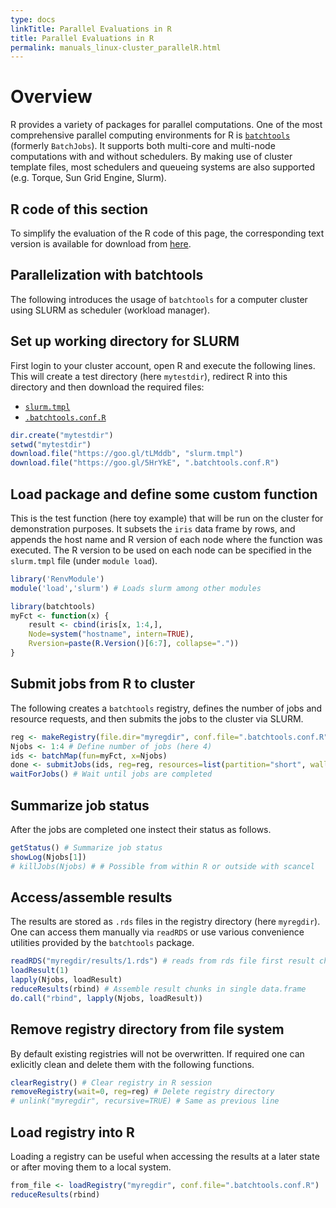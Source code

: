 ```yaml
---
type: docs
linkTitle: Parallel Evaluations in R 
title: Parallel Evaluations in R 
permalink: manuals_linux-cluster_parallelR.html
---
```


# Overview
R provides a variety of packages for parallel computations. One of the most
comprehensive parallel computing environments for R is [`batchtools`](https://mllg.github.io/batchtools/articles/batchtools.html) 
(formerly `BatchJobs`). It supports both multi-core and multi-node computations with and
without schedulers. By making use of cluster template files, most schedulers
and queueing systems are also supported (e.g. Torque, Sun Grid Engine, Slurm). 

## R code of this section

To simplify the evaluation of the R code of this page, the corresponding text version 
is available for download from [here](https://raw.githubusercontent.com/ucr-hpcc/ucr-hpcc.github.io/master/_support_docs/tutorials/batchtools_test.R).

## Parallelization with batchtools 

The following introduces the usage of `batchtools` for a computer cluster using SLURM as scheduler (workload manager).

## Set up working directory for SLURM
First login to your cluster account, open R and execute the following lines. This will
create a test directory (here `mytestdir`), redirect R into this directory and then download
the required files: 

+ [`slurm.tmpl`](https://github.com/ucr-hpcc/ucr-hpcc.github.io/blob/master/_support_docs/tutorials/slurm.tmpl)
+ [`.batchtools.conf.R`](https://github.com/ucr-hpcc/ucr-hpcc.github.io/blob/master/_support_docs/tutorials/.batchtools.conf.R)

```r
dir.create("mytestdir")
setwd("mytestdir")
download.file("https://goo.gl/tLMddb", "slurm.tmpl")
download.file("https://goo.gl/5HrYkE", ".batchtools.conf.R")
```

## Load package and define some custom function

This is the test function (here toy example) that will be run on the cluster for demonstration
purposes. It subsets the `iris` data frame by rows, and appends the host name and R version of each
node where the function was executed. The R version to be used on each node can be
specified in the `slurm.tmpl` file (under `module load`).

```r
library('RenvModule')
module('load','slurm') # Loads slurm among other modules

library(batchtools)
myFct <- function(x) {
	result <- cbind(iris[x, 1:4,],
	Node=system("hostname", intern=TRUE),
	Rversion=paste(R.Version()[6:7], collapse="."))
}
```

## Submit jobs from R to cluster

The following creates a `batchtools` registry, defines the number of jobs and resource requests, and then submits the jobs to the cluster
via SLURM.

```r
reg <- makeRegistry(file.dir="myregdir", conf.file=".batchtools.conf.R")
Njobs <- 1:4 # Define number of jobs (here 4)
ids <- batchMap(fun=myFct, x=Njobs) 
done <- submitJobs(ids, reg=reg, resources=list(partition="short", walltime=60, ntasks=1, ncpus=1, memory=1024))
waitForJobs() # Wait until jobs are completed
```

## Summarize job status 
After the jobs are completed one instect their status as follows.

```r
getStatus() # Summarize job status
showLog(Njobs[1])
# killJobs(Njobs) # # Possible from within R or outside with scancel
```

## Access/assemble results

The results are stored as `.rds` files in the registry directory (here `myregdir`). One
can access them manually via `readRDS` or use various convenience utilities provided
by the `batchtools` package.

```r
readRDS("myregdir/results/1.rds") # reads from rds file first result chunk
loadResult(1) 
lapply(Njobs, loadResult)
reduceResults(rbind) # Assemble result chunks in single data.frame
do.call("rbind", lapply(Njobs, loadResult))
```

## Remove registry directory from file system

By default existing registries will not be overwritten. If required one can exlicitly
clean and delete them with the following functions. 

```r
clearRegistry() # Clear registry in R session
removeRegistry(wait=0, reg=reg) # Delete registry directory
# unlink("myregdir", recursive=TRUE) # Same as previous line
```

## Load registry into R 

Loading a registry can be useful when accessing the results at a later state or 
after moving them to a local system. 

```r
from_file <- loadRegistry("myregdir", conf.file=".batchtools.conf.R")
reduceResults(rbind)
```


